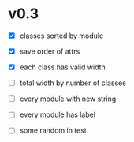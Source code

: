 v0.3
=====

- [X] classes sorted by module
- [X] save order of attrs
- [X] each class has valid width
- [ ] total width by number of classes
- [ ] every module with new string
- [ ] every module has label
- [ ] some random in test 

